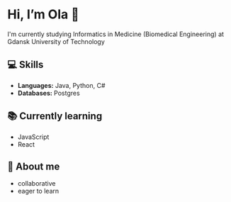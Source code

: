 # Hi, I’m Ola 🤗

 I'm currently studying Informatics in Medicine (Biomedical Engineering) at Gdansk University of Technology
 
 ## 💻 Skills
 - **Languages:** Java, Python, C#
 - **Databases:** Postgres

## 📚 Currently learning
- JavaScript
- React

## 👋 About me
- collaborative
- eager to learn

<!---
olvcha/olvcha is a ✨ special ✨ repository because its `README.md` (this file) appears on your GitHub profile.
You can click the Preview link to take a look at your changes.
--->
